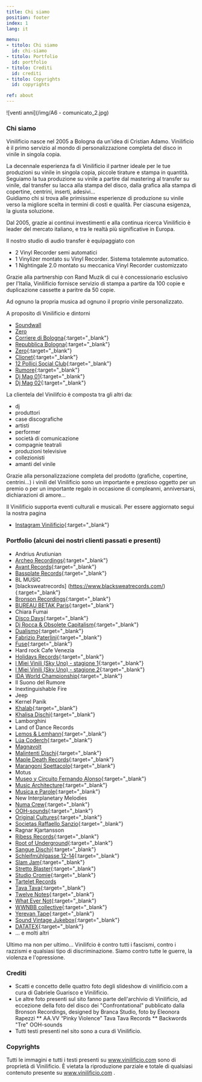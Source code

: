 ```yaml
---
title: Chi siamo
position: footer
index: 1
lang: it

menu:
- titolo: Chi siamo
  id: chi-siamo
- titolo: Portfolio
  id: portfolio
- titolo: Crediti
  id: crediti
- titolo: Copyrights
  id: copyrights

ref: about
---
```



![venti anni](/img/A6 - comunicato_2.jpg)

### Chi siamo

Vinilificio nasce nel 2005 a Bologna da un'idea di Cristian Adamo. Vinilificio è il primo servizio al mondo di personalizzazione completa del disco in vinile in singola copia.



La decennale esperienza fa di Vinilificio il partner ideale per le tue produzioni su vinile in singola copia, piccole tirature e stampa in quantità. Seguiamo la tua produzione su vinile a partire dal mastering al transfer su vinile, dal transfer su lacca alla stampa del disco, dalla grafica alla stampa di copertine, centrini, inserti, adesivi...  
Guidiamo chi si trova alle primissime esperienze di produzione su vinile verso la migliore scelta in termini di costi e qualità. Per ciascuna esigenza, la giusta soluzione.

Dal 2005, grazie ai continui investimenti e alla continua ricerca Vinilificio è leader del mercato italiano, e tra le realtà più significative in Europa.

Il nostro studio di audio transfer è equipaggiato con
* 2 Vinyl Recorder semi automatici
* 1 Vinylizer montato su Vinyl Recorder. Sistema totalemnte automatico.
* 1 Nightingale 2.0 montato su meccanica Vinyl Recorder customizzato


Grazie alla partnership con Rand Muzik di cui è concessionario esclusivo per l'Italia, Vinilificio fornisce servizio di stampa a partire da 100 copie e duplicazione cassette a paritre da 50 copie.

Ad ognuno la propria musica ad ognuno il proprio vinile personalizzato.

A proposito di Vinilificio e dintorni
* [Soundwall](https://www.soundwall.it/il-vinile-e-arte-vita-impresa-20-anni-di-vinilificio/)
* [Zero](https://zero.eu/it/eventi/339266-vinilificio-ventanni-di-dischi-2005-2025,bologna/)
* [Corriere di Bologna](https://corrieredibologna.corriere.it/notizie/cultura-e-tempo-libero/23_settembre_24/bologna-cristian-adamo-l-artigiano-del-vinile-nonostante-le-difficolta-non-scomparira-mai-6e3abec2-5360-4700-a83f-0a38eecccxlk.shtml?fbclid=IwAR3Z3ufI-BrEoT6tzLO5cVv6lAleoYEi2wg4P4I81SEevfdDe2bcxDZNxKs){:target="_blank"}
* [Repubblica Bologna](https://www.facebook.com/photo?fbid=801644478634559&set=a.466429085489435){:target="_blank"}
* [Zero](https://zero.eu/it/persone/vinilificio-cristian-adamo/){:target="_blank"}
* [Clionet](https://rivista.clionet.it/autore/cristian-adamo/){:target="_blank"}
* [12 Pollici Social Club](https://www.youtube.com/watch?v=ymfnq7ZHDS4){:target="_blank"}
* [Rumore](https://www.facebook.com/VINILIFICIOVINYL/posts/10158553344915404/?paipv=0&eav=AfZUTLPM7Bo1U0JkotNSWZfnd0nelYsxpUoF0sEdS7GeI7N1JGeTfK_BGW9cXuiuNhE&_rdr){:target="_blank"}
* [Dj Mag 01](https://www.djmagitalia.com/speciale-stamperie-vinile-dettaglio-parte-1/){:target="_blank"}
* [Dj Mag 02](https://www.djmagitalia.com/vinile-meno-moda-piu-amore/){:target="_blank"}




La clientela del Vinilifcio è composta tra gli altri da:

* dj
* produttori
* case discografiche
* artisti
* performer
* società di comunicazione
* compagnie teatrali
* produzioni televisive
* collezionisti
* amanti del vinile


Grazie alla personalizzazione completa del prodotto (grafiche, copertine, centrini…) i vinili del Vinilificio sono un importante e prezioso oggetto per un premio o per un importante regalo in occasione di compleanni, anniversarsi, dichiarazioni di amore…

Il Vinilificio supporta eventi culturali e musicali. Per essere aggiornato segui la nostra pagina
* [Instagram Vinilificio](https://www.instagram.com/vinilificio/){:target="_blank"}


### Portfolio (alcuni dei nostri clienti passati e presenti)
* Andrius Arutiunian
* [Archeo Recordings](https://www.archeo-recordings.com/){:target="_blank"}
* [Avant Records](http://www.avantrecords.com/){:target="_blank"}
* [Bassplate Records](http://www.bassplaterecords.net/){:target="_blank"}
* BL MUSIC
* [blacksweatrecords] (https://www.blacksweatrecords.com/){:target="_blank"}
* [Bronson Recordings](http://bronsonrecordings.com/){:target="_blank"}
* [BUREAU BETAK Paris](http://www.bureaubetak.com/){:target="_blank"}
* Chiara Fumai
* [Disco Days](http://www.discodays.it/){:target="_blank"}
* [Dj Rocca &  Obsolete Capitalism](https://obsoletecapitalismsoundsystem.bandcamp.com){:target="_blank"}
* [Dualismo](http://dualismosound.bigcartel.com/){:target="_blank"}
* [Fabrizio Paterlini](http://www.fabriziopaterlini.com/){:target="_blank"}
* [Fuse](http://fuseworks.it/){:target="_blank"}
* Hard rock Cafe Venezia
* [Holidays Records](http://www.holidaysrecords.it/){:target="_blank"}
* [I Miei Vinili (Sky Uno) - stagione 1](https://skygo.sky.it/ondemand/canali/sky-uno/i-miei-vinili-stag.1/73419.shtml){:target="_blank"}
* [I Miei Vinili (Sky Uno) - stagione 2](https://skygo.sky.it/ondemand/dettaglio/i-miei-vinili-s2/89495.shtml){:target="_blank"}
* [IDA World Championship](http://www.idaworld.org/){:target="_blank"}
* Il Suono del Rumore
* Inextinguishable Fire
* Jeep
* Kernel Panik
* [Khalab](https://www.facebook.com/djkhalab/){:target="_blank"}
* [Khalisa Dischi](https://www.facebook.com/KhalisaDischi/){:target="_blank"}
* Lamborghini
* Land of Dance Records
* [Lemos & Lemhann](https://www.lemosandlehmann.com/solstice/){:target="_blank"}
* [Lúa Coderch](http://luacoderch.com/){:target="_blank"}
* [Magnavolt](https://magnavolt.bandcamp.com/)
* [Malintenti Dischi](http://www.malintenti.it/){:target="_blank"}
* [Maple Death Records](http://www.mapledeathrecords.com/){:target="_blank"}
* [Marangoni Spettacolo](http://www.marangonispettacolo.it/){:target="_blank"}
* Motus
* [Museo y Circuito Fernando Alonso](http://www.fernandoalonso.com/museo/){:target="_blank"}
* [Music Architecture](http://www.musicarchitecture.com/){:target="_blank"}
* [Musica e Parole](https://www.musicaeparole.com/){:target="_blank"}
* New Interplanetary Melodies
* [Numa Crew](http://www.numacrew.com/){:target="_blank"}
* [OOH-sounds](http://www.ooh-sounds.com/){:target="_blank"}
* [Original Cultures](https://originalcultures.bandcamp.com/){:target="_blank"}
* [Societas Raffaello Sanzio](http://www.societas.es/){:target="_blank"}
* Ragnar Kjartansson
* [Ribess Records](http://www.ribessrecords.it/){:target="_blank"}
* [Root of Underground](https://rootsundergroundrecords.bandcamp.com/){:target="_blank"}
* [Sangue Dischi](https://sanguedischi.com/){:target="_blank"}
* [Schleifmühlgasse 12-14](http://12-14.org/){:target="_blank"}
* [Slam Jam](https://www.slamjamsocialism.com){:target="_blank"}
* [Stretto Blaster](https://strettoblaster.com/label/){:target="_blank"}
* [Studio Cromie](http://studiocromie.org/){:target="_blank"}
* [Tartelet Records](https://tarteletrecords.bandcamp.com/)
* [Tava Tava](https://www.facebook.com/bestsoundcollection/){:target="_blank"}
* [Twelve Notes](http://www.twelve-notes.net/){:target="_blank"}
* [What Ever Not](https://whatevernotrecords.bandcamp.com/){:target="_blank"}
* [WWNBB collective](https://www.wwnbb.net/){:target="_blank"}
* [Yerevan Tape](https://yerevantapes.bandcamp.com/){:target="_blank"}
* [Sound Vintage Jukebox](https://soundvintagejukebox.wordpress.com/){:target="_blank"}
* [DATATEX](http://datatex-italia.com/shop/prodotti-per-la-registrazione-analogica.html){:target="_blank"}
* ... e molti altri

Ultimo ma non per ultimo... Vinilifcio è contro tutti i fascismi, contro i razzismi e qualsiasi tipo di discriminazione. Siamo contro tutte le guerre, la violenza e l'opressione.

### Crediti
* Scatti e concetto delle quattro foto degli slideshow di vinilificio.com a cura di Gabriele Guarisco e Vinilificio.
* Le altre foto presenti sul sito fanno parte dell'archivio di Vinilificio, ad eccezione della foto del disco dei "Confrontational" pubblicato dalla Bronson Recordings, designed by Branca Studio, foto by Eleonora Rapezzi ** AA.VV “Pinky Violence” Tava Tava Records ** Backwords "Tre" OOH-sounds
* Tutti testi presenti nel sito sono a cura di Vinilificio.

### Copyrights
Tutti le immagini e tutti i testi presenti su www.vinilificio.com sono di proprietà di Vinilificio. È vietata la riproduzione parziale e totale di qualsiasi contenuto presente su www.vinilificio.com .
